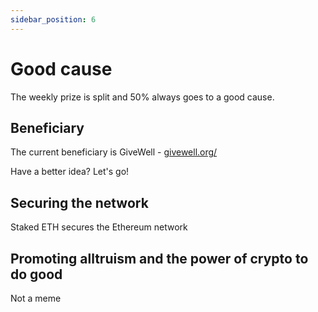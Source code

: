 ```yaml
---
sidebar_position: 6
---
```



# Good cause

The weekly prize is split and 50% always goes to a good cause.  

## Beneficiary

The current beneficiary is GiveWell - [givewell.org/](https://www.givewell.org/)

Have a better idea? Let's go!

## Securing the network

Staked ETH secures the Ethereum network

## Promoting alltruism and the power of crypto to do good

Not a meme


